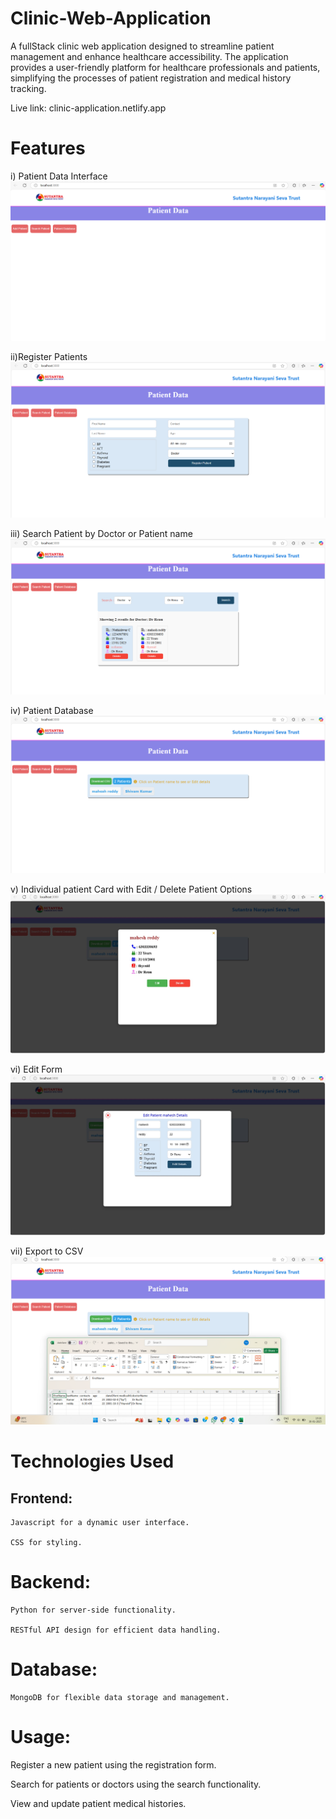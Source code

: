 # Clinic-Web-Application
A fullStack clinic web application designed to streamline patient management and enhance healthcare accessibility. The application provides a user-friendly platform for healthcare professionals and patients, simplifying the processes of patient registration and medical history tracking.

Live link: clinic-application.netlify.app

# Features 
i) Patient Data Interface
![Image Alt](https://github.com/Maheshreddy31/Clinic-Web-Application/blob/bd44b47c0a9a2242a4bc72d541438a5f2b47804d/Clinic%20images/Patient%20Data.png)

ii)Register Patients
![Image Alt](https://github.com/Maheshreddy31/Clinic-Web-Application/blob/c4d5ca19d977f3415b9ce8e3c83bdb723d7d486b/Clinic%20images/Register.png)

iii) Search Patient by Doctor or Patient name
![Image Alt](https://github.com/Maheshreddy31/Clinic-Web-Application/blob/c4d5ca19d977f3415b9ce8e3c83bdb723d7d486b/Clinic%20images/Search%20Doctor.png)

iv) Patient Database
![Image Alt](https://github.com/Maheshreddy31/Clinic-Web-Application/blob/c4d5ca19d977f3415b9ce8e3c83bdb723d7d486b/Clinic%20images/Patient%20database.png)

v) Individual patient Card with Edit / Delete Patient Options
![Image Alt](https://github.com/Maheshreddy31/Clinic-Web-Application/blob/c4d5ca19d977f3415b9ce8e3c83bdb723d7d486b/Clinic%20images/Edit%20details.jpg)

vi) Edit Form
![Image Alt](https://github.com/Maheshreddy31/Clinic-Web-Application/blob/c4d5ca19d977f3415b9ce8e3c83bdb723d7d486b/Clinic%20images/Edit%20patient%20details.jpg)

vii) Export to CSV
![Image Alt](https://github.com/Maheshreddy31/Clinic-Web-Application/blob/c4d5ca19d977f3415b9ce8e3c83bdb723d7d486b/Clinic%20images/Export%20to%20CSV.png)

# Technologies Used
  ## Frontend:
    Javascript for a dynamic user interface.

    CSS for styling.

  # Backend:
    Python for server-side functionality.
    
    RESTful API design for efficient data handling.
    
  # Database:
    MongoDB for flexible data storage and management.

# Usage:
  Register a new patient using the registration form.
  
  Search for patients or doctors using the search functionality.
  
  View and update patient medical histories.

